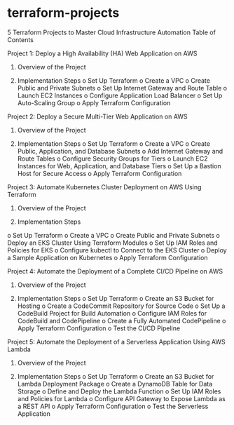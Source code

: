 # terraform-projects
5 Terraform Projects to Master Cloud Infrastructure Automation
Table of Contents


Project 1: Deploy a High Availability (HA) Web Application on AWS

1. Overview of the Project
 
3. Implementation Steps
o Set Up Terraform
o Create a VPC
o Create Public and Private Subnets
o Set Up Internet Gateway and Route Table
o Launch EC2 Instances
o Configure Application Load Balancer
o Set Up Auto-Scaling Group
o Apply Terraform Configuration


Project 2: Deploy a Secure Multi-Tier Web Application on AWS

1. Overview of the Project
 
3. Implementation Steps
o Set Up Terraform
o Create a VPC
o Create Public, Application, and Database Subnets
o Add Internet Gateway and Route Tables
o Configure Security Groups for Tiers
o Launch EC2 Instances for Web, Application, and Database Tiers
o Set Up a Bastion Host for Secure Access
o Apply Terraform Configuration

Project 3: Automate Kubernetes Cluster Deployment on AWS Using Terraform

1. Overview of the Project
  
3. Implementation Steps
 
o Set Up Terraform
o Create a VPC
o Create Public and Private Subnets
o Deploy an EKS Cluster Using Terraform Modules
o Set Up IAM Roles and Policies for EKS
o Configure kubectl to Connect to the EKS Cluster
o Deploy a Sample Application on Kubernetes
o Apply Terraform Configuration

Project 4: Automate the Deployment of a Complete CI/CD Pipeline on AWS

1. Overview of the Project

2. Implementation Steps
o Set Up Terraform
o Create an S3 Bucket for Hosting
o Create a CodeCommit Repository for Source Code
o Set Up a CodeBuild Project for Build Automation
o Configure IAM Roles for CodeBuild and CodePipeline
o Create a Fully Automated CodePipeline
o Apply Terraform Configuration
o Test the CI/CD Pipeline

Project 5: Automate the Deployment of a Serverless Application Using AWS Lambda

1. Overview of the Project

2. Implementation Steps
o Set Up Terraform
o Create an S3 Bucket for Lambda Deployment Package
o Create a DynamoDB Table for Data Storage
o Define and Deploy the Lambda Function
o Set Up IAM Roles and Policies for Lambda
o Configure API Gateway to Expose Lambda as a REST API
o Apply Terraform Configuration
o Test the Serverless Application
